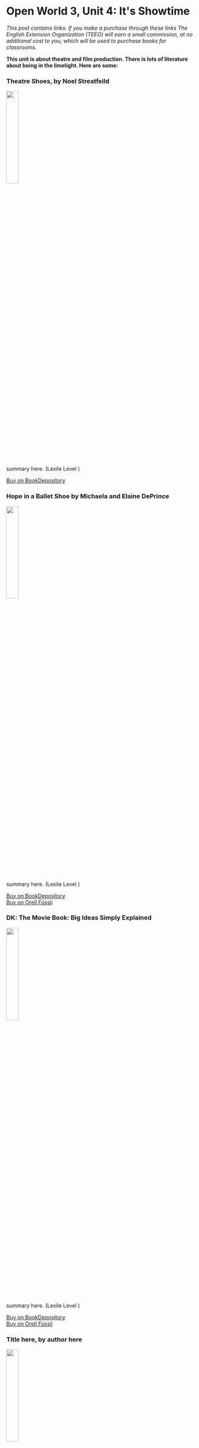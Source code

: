 
# Open World 3, Unit 4: It's Showtime
*This post contains links. If you make a purchase through these links The English Extension Organization (TEEO) will earn a small commission, at no additional cost to you, which will be used to purchase books for classrooms.*

**This unit is about theatre and film production.  There is lots of literature about being in the limelight.  Here are some:** 

### Theatre Shoes, by Noel Streatfeild

<img src="https://imgur.com/ZFaHybq.png" width="25%" />

summary here.  (Lexile Level     )

<a href="https://www.bookdepository.com/Theater-Shoes-Noel-Streatfeild/9780679854340?ref=grid-view&qid=1674667051322&sr=1-5" rel="nofollow"> Buy on BookDepository</a>  


### Hope in a Ballet Shoe by Michaela and Elaine DePrince

<img src="https://imgur.com/WJZiPDH.png" width="25%" />

summary here.  (Lexile Level     )

<a href="https://www.bookdepository.com/Hope-Ballet-Shoe-Michaela-DePrince/9780571314478?ref=grid-view&qid=1674667169661&sr=1-1" rel="nofollow"> Buy on BookDepository</a>  
<a href="https://www.orellfuessli.ch/shop/home/artikeldetails/A1033451881" rel="nofollow">Buy on Orell Füssli</a> 

### DK: The Movie Book: Big Ideas Simply Explained

<img src="imgurlinkhere.png" width="25%" />

summary here.  (Lexile Level     )

<a href="https://www.bookdepository.com/Movie-Book-DK/9780241188026?ref=grid-view&qid=1674667346954&sr=1-1" rel="nofollow"> Buy on BookDepository</a>  
<a href="orell fussli link here" rel="nofollow">Buy on Orell Füssli</a> 


### Title here, by author here

<img src="imgurlinkhere.png" width="25%" />

summary here.  (Lexile Level     )

<a href="bookdepository link here" rel="nofollow"> Buy on BookDepository</a>  
<a href="orell fussli link here" rel="nofollow">Buy on Orell Füssli</a> 


### Title here, by author here

<img src="imgurlinkhere.png" width="25%" />

summary here.  (Lexile Level     )

<a href="bookdepository link here" rel="nofollow"> Buy on BookDepository</a>  
<a href="orell fussli link here" rel="nofollow">Buy on Orell Füssli</a> 

<!--stackedit_data:
eyJoaXN0b3J5IjpbLTYzNTE0NTIzNSwtMTUwNDYzMjI3NCw4MD
M1Nzg1MzMsMTYyMzM3MTY5Nl19
-->
